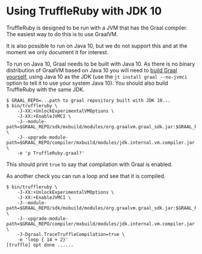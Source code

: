 # Using TruffleRuby with JDK 10

TruffleRuby is designed to be run with a JVM that has the Graal compiler. The
easiest way to do this is to use GraalVM.

It is also possible to run on Java 10, but we do not support this and at the
moment we only document it for interest.

To run on Java 10, Graal needs to be built with Java 10. As there is no binary
distribution of GraalVM based on Java 10 you will need to
[build Graal yourself](../contributor/building-graal.md), using Java 10 as the
JDK (use the `jt install graal --no-jvmci` option to tell it to use your system
Java 10). You should also build TruffleRuby with the same JDK.

```
$ GRAAL_REPO=...path to graal repository built with JDK 10...
$ bin/truffleruby \
    -J-XX:+UnlockExperimentalVMOptions \
    -J-XX:+EnableJVMCI \
    -J--module-path=$GRAAL_REPO/sdk/mxbuild/modules/org.graalvm.graal_sdk.jar:$GRAAL_REPO/truffle/mxbuild/modules/com.oracle.truffle.truffle_api.jar \
    -J--upgrade-module-path=$GRAAL_REPO/compiler/mxbuild/modules/jdk.internal.vm.compiler.jar \
    -e 'p TruffleRuby.graal?'
```

This should print `true` to say that compilation with Graal is enabled.

As another check you can run a loop and see that it is compiled.

```
$ bin/truffleruby \
    -J-XX:+UnlockExperimentalVMOptions \
    -J-XX:+EnableJVMCI \
    -J--module-path=$GRAAL_REPO/sdk/mxbuild/modules/org.graalvm.graal_sdk.jar:$GRAAL_REPO/truffle/mxbuild/modules/com.oracle.truffle.truffle_api.jar \
    -J--upgrade-module-path=$GRAAL_REPO/compiler/mxbuild/modules/jdk.internal.vm.compiler.jar \
    -J-Dgraal.TraceTruffleCompilation=true \
    -e 'loop { 14 + 2}'
[truffle] opt done ......
```
